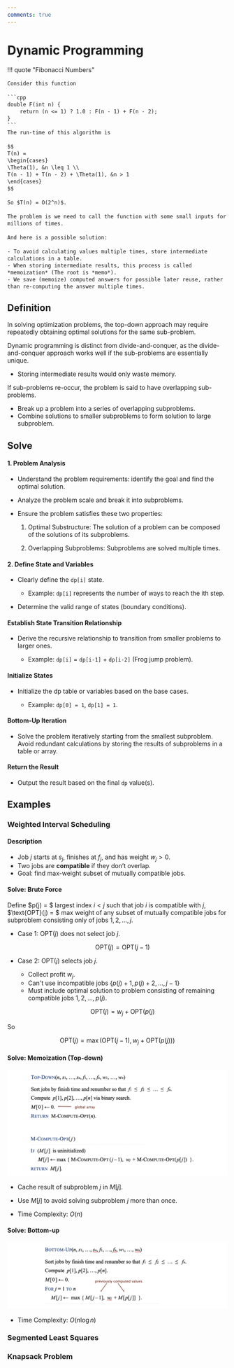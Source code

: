 ```yaml
---
comments: true
---
```


# Dynamic Programming

!!! quote "Fibonacci Numbers"

	Consider this function

	```cpp
	double F(int n) {
		return (n <= 1) ? 1.0 : F(n - 1) + F(n - 2);
	}
	```
	The run-time of this algorithm is

	$$
	T(n) = 
	\begin{cases}
	\Theta(1), &n \leq 1 \\
	T(n - 1) + T(n - 2) + \Theta(1), &n > 1
	\end{cases}
	$$

	So $T(n) = O(2^n)$.

	The problem is we need to call the function with some small inputs for millions of times.

	And here is a possible solution:

	- To avoid calculating values multiple times, store intermediate calculations in a table.
	- When storing intermediate results, this process is called *memoization* (The root is *memo*).
	- We save (memoize) computed answers for possible later reuse, rather than re-computing the answer multiple times.
	


## Definition

In solving optimization problems, the top-down approach may require repeatedly obtaining optimal solutions for the same sub-problem.

Dynamic programming is distinct from divide-and-conquer, as the divide-and-conquer approach works well if the sub-problems are essentially unique.
- Storing intermediate results would only waste memory.

If sub-problems re-occur, the problem is said to have overlapping sub-problems.

- Break up a problem into a series of overlapping subproblems.
- Combine solutions to smaller subproblems to form solution to large subproblem.

## Solve

#### 1. Problem Analysis

- Understand the problem requirements: identify the goal and find the optimal solution.

- Analyze the problem scale and break it into subproblems.

- Ensure the problem satisfies these two properties:

	1. Optimal Substructure: The solution of a problem can be composed of the solutions of its subproblems.

	2. Overlapping Subproblems: Subproblems are solved multiple times.

#### 2. Define State and Variables

- Clearly define the `dp[i]` state.

	- Example: `dp[i]` represents the number of ways to reach the ith step.

- Determine the valid range of states (boundary conditions).

#### Establish State Transition Relationship

- Derive the recursive relationship to transition from smaller problems to larger ones.

	- Example: `dp[i]` = `dp[i-1]` + `dp[i-2]` (Frog jump problem).

#### Initialize States

- Initialize the dp table or variables based on the base cases.

	- Example: `dp[0] = 1`, `dp[1] = 1`.

#### Bottom-Up Iteration

- Solve the problem iteratively starting from the smallest subproblem.
Avoid redundant calculations by storing the results of subproblems in a table or array.

#### Return the Result

- Output the result based on the final `dp` value(s).

## Examples

### Weighted Interval Scheduling

#### Description

- Job $j$ starts at $s_j$, finishes at $f_j$, and has weight $w_j  > 0$.
- Two jobs are **compatible** if they don’t overlap.
- Goal: find max-weight subset of mutually compatible jobs.

#### Solve: Brute Force

Define $p(j) = $ largest index $i < j$ such that job $i$ is compatible with $j$, $\text{OPT}(j) = $ max weight of any subset of mutually compatible jobs for subproblem consisting only of jobs $1, 2, \dots, j$.

- Case 1: $\text{OPT}(j)$ does not select job $j$.

	$$
	\text{OPT}(j) = \text{OPT}(j-1)
	$$

- Case 2: $\text{OPT}(j)$ selects job $j$.

	- Collect profit $w_j$.
	- Can't use incompatible jobs $\{p(j) + 1, p(j) + 2, \dots, j -1\}$
	- Must include optimal solution to problem consisting of remaining compatible jobs $1, 2, \dots, p(j)$.

	$$
	\text{OPT}(j) = w_j + \text{OPT}(p(j)
	$$

So

$$
\text{OPT}(j) = \max{(\text{OPT}(j-1), w_j + \text{OPT}(p(j)))}
$$

#### Solve: Memoization (Top-down)

![](img/top-down.png)

- Cache result of subproblem $j$ in $M[j]$.
- Use $M[j]$ to avoid solving subproblem $j$ more than once.

- Time Complexity: $O(n)$

#### Solve: Bottom-up

![](img/bottom-up.png)

- Time Complexity: $O(n \log n)$

### Segmented Least Squares

### Knapsack Problem